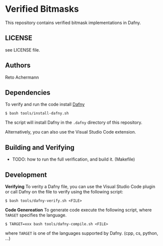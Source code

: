 # Verified Bitmasks

This repository contains verified bitmask implementations in Dafny.

## LICENSE

see LICENSE file.

## Authors

Reto Achermann

## Dependencies

To verify and run the code install [Dafny](https://github.com/dafny-lang/dafny/wiki/INSTALL)

```
$ bash tools/install-dafny.sh
```

The script will install Dafny in the `.dafny` directory of this repository.

Alternatively, you can also use the Visual Studio Code extension.

## Building and Verifying

 - TODO: how to run the full verification, and build it. (Makefile)


## Development

**Verifying**
To verity a Dafny file, you can use the Visual Studio Code plugin or call Dafny on the
file to verify using the following script:

```
$ bash tools/dafny-verify.sh <FILE>
```

**Code Genereation**
To generate code execute the following script, where `TARGET` specifies the language.

```
$ TARGET=xxx bash tools/dafny-compile.sh <FILE>
```

where `TARGET` is one of the languages supported by Dafny. (cpp, cs, python, ...)

